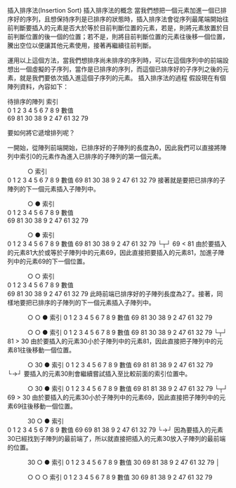插入排序法(Insertion Sort)
插入排序法的概念
當我們想把一個元素加進一個已排序好的序列，且想保持序列是已排序的狀態時，插入排序法會從序列最尾端開始往前判斷要插入的元素是否大於等於目前判斷位置的元素，若是，則將元素放置於目前判斷位置的後一個的位置；若不是，則將目前判斷位置的元素往後移一個位置，騰出空位以便讓其他元素使用，接著再繼續往前判斷。

運用以上這個方法，當我們想排序尚未排序的序列時，可以在這個序列中的前端設想出一個虛擬的子序列，當作是已排序的序列，而這個已排序好的子序列之後的元素，就是我們要依次插入進這個子序列的元素。
插入排序法的過程
假設現在有個陣列資料，內容如下：

待排序的陣列
索引   
0   1   2   3   4   5   6   7   8   9
數值   
69  81  30  38   9   2  47  61  32  79

要如何將它遞增排列呢？

一開始，從陣列前端開始，已排序好的子陣列的長度為0，因此我們可以直接將陣列中索引0的元素作為進入已排序的子陣列的第一個元素。

　　　 ○
索引   
0   1   2   3   4   5   6   7   8   9
數值
69  81  30  38   9   2  47  61  32  79
接著就是要把已排序的子陣列的下一個元素插入子陣列中。

　　　 ○  ●
索引    
0   1   2   3   4   5   6   7   8   9
數值   
69  81  30  38   9   2  47  61  32  79

　　　 ○  ●
索引   
0   1   2   3   4   5   6   7   8   9
數值
69  81  30  38   9   2  47  61  32  79
       └┬┘
      69 < 81
由於要插入的元素81大於或等於子陣列中的元素69，因此直接把要插入的元素81，加進子陣列中的元素69的下一個位置。

　　　 ○  ○
索引    
0   1   2   3   4   5   6   7   8   9
數值  
69  81  30  38   9   2  47  61  32  79
此時前端已排序好的子陣列長度為2了。接著，同樣地要把已排序的子陣列的下一個元素插入子陣列中。

　　　 ○  ○  ●
索引 
0   1   2   3   4   5   6   7   8   9
數值
69  81  30  38   9   2  47  61  32  79

　　　 ○  ○  ●
索引
0   1   2   3   4   5   6   7   8   9
數值 
69  81  30  38   9   2  47  61  32  79
           └┬┘
          81 > 30
由於要插入的元素30小於子陣列中的元素81，因此直接把子陣列中的元素81往後移動一個位置。

　　　 ○  30  ●
索引 
0   1   2   3   4   5   6   7   8   9
數值
69  81  81  38   9   2  47  61  32  79
           └→┘
要插入的元素30則會繼續嘗試插入至比較前面的索引位置中。

　　　 ○  30  ●
索引
0   1   2   3   4   5   6   7   8   9
數值
69  81  81  38   9   2  47  61  32  79
       └┬┘
      69 > 30
由於要插入的元素30小於子陣列中的元素69，因此直接把子陣列中的元素69往後移動一個位置。

　　　 30  ○  ●
索引  
0   1   2   3   4   5   6   7   8   9
數值 
69  69  81  38   9   2  47  61  32  79
       └→┘
因為要插入的元素30已經找到子陣列的最前端了，所以就直接把插入的元素30放入子陣列的最前端的位置。

　　　 30  ○  ●
索引
0   1   2   3   4   5   6   7   8   9
數值 
30  69  81  38   9   2  47  61  32  79
       │

　　　 ○  ○  ○
索引
0   1   2   3   4   5   6   7   8   9
數值 
30  69  81  38   9   2  47  61  32  79
